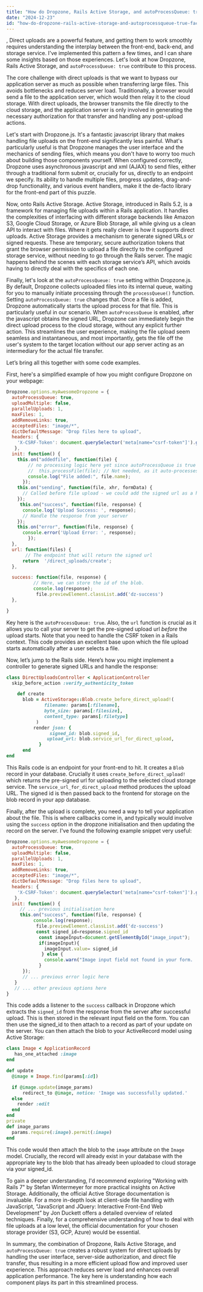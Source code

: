 ```yaml
---
title: "How do Dropzone, Rails Active Storage, and autoProcessQueue: true facilitate direct uploads?"
date: "2024-12-23"
id: "how-do-dropzone-rails-active-storage-and-autoprocessqueue-true-facilitate-direct-uploads"
---
```


,  Direct uploads are a powerful feature, and getting them to work smoothly requires understanding the interplay between the front-end, back-end, and storage service. I've implemented this pattern a few times, and I can share some insights based on those experiences. Let's look at how Dropzone, Rails Active Storage, and `autoProcessQueue: true` contribute to this process.

The core challenge with direct uploads is that we want to bypass our application server as much as possible when transferring large files. This avoids bottlenecks and reduces server load. Traditionally, a browser would send a file to the application server, which would then relay it to the cloud storage. With direct uploads, the browser transmits the file directly to the cloud storage, and the application server is only involved in generating the necessary authorization for that transfer and handling any post-upload actions.

Let's start with Dropzone.js. It's a fantastic javascript library that makes handling file uploads on the front-end significantly less painful. What's particularly useful is that Dropzone manages the user interface and the mechanics of sending files, which means you don't have to worry too much about building those components yourself. When configured correctly, Dropzone uses asynchronous javascript and xml (AJAX) to send files, either through a traditional form submit or, crucially for us, directly to an endpoint we specify. Its ability to handle multiple files, progress updates, drag-and-drop functionality, and various event handlers, make it the de-facto library for the front-end part of this puzzle.

Now, onto Rails Active Storage. Active Storage, introduced in Rails 5.2, is a framework for managing file uploads within a Rails application. It handles the complexities of interfacing with different storage backends like Amazon S3, Google Cloud Storage, or Azure Blob Storage, all while giving us a clean API to interact with files. Where it gets really clever is how it supports direct uploads. Active Storage provides a mechanism to generate signed URLs or signed requests. These are temporary, secure authorization tokens that grant the browser permission to upload a file directly to the configured storage service, without needing to go through the Rails server. The magic happens behind the scenes with each storage service’s API, which avoids having to directly deal with the specifics of each one.

Finally, let's look at the `autoProcessQueue: true` setting within Dropzone.js. By default, Dropzone collects uploaded files into its internal queue, waiting for you to manually initiate processing through the `processQueue()` function. Setting `autoProcessQueue: true` changes that. Once a file is added, Dropzone automatically starts the upload process for that file. This is particularly useful in our scenario. When `autoProcessQueue` is enabled, after the javascript obtains the signed URL, Dropzone can immediately begin the direct upload process to the cloud storage, without any explicit further action. This streamlines the user experience, making the file upload seem seamless and instantaneous, and most importantly, gets the file off the user's system to the target location without our app server acting as an intermediary for the actual file transfer.

Let’s bring all this together with some code examples.

First, here's a simplified example of how you might configure Dropzone on your webpage:

```javascript
Dropzone.options.myAwesomeDropzone = {
  autoProcessQueue: true,
  uploadMultiple: false,
  parallelUploads: 1,
  maxFiles: 1,
  addRemoveLinks: true,
  acceptedFiles: "image/*",
  dictDefaultMessage: "Drop files here to upload",
  headers: {
    'X-CSRF-Token': document.querySelector('meta[name="csrf-token"]').getAttribute('content')
   },
  init: function() {
    this.on("addedfile", function(file) {
        // no processing logic here yet since autoProcessQueue is true
        //  this.processFile(file); // Not needed, as it auto-processes
        console.log("File added:", file.name);
      });
    this.on("sending", function(file, xhr, formData) {
      // Called before file upload - we could add the signed url as a header here
    });
     this.on("success", function(file, response) {
      console.log('Upload Success: ', response);
      // Handle the response from your server
    });
    this.on("error", function(file, response) {
      console.error('Upload Error: ', response);
        });
  },
  url: function(files) {
       // The endpoint that will return the signed url
      return  '/direct_uploads/create';
  },

  success: function(file, response) {
          // Here, we can store the id of the blob.
          console.log(response);
           file.previewElement.classList.add('dz-success')
  },

}
```

Key here is the `autoProcessQueue: true`. Also, the `url` function is crucial as it allows you to call your server to get the pre-signed upload url *before* the upload starts. Note that you need to handle the CSRF token in a Rails context. This code provides an excellent base upon which the file upload starts automatically after a user selects a file.

Now, let’s jump to the Rails side. Here’s how you might implement a controller to generate signed URLs and handle the response:

```ruby
class DirectUploadsController < ApplicationController
  skip_before_action :verify_authenticity_token

    def create
      blob = ActiveStorage::Blob.create_before_direct_upload!(
              filename: params[:filename],
              byte_size: params[:filesize],
              content_type: params[:filetype]
           )
          render json: {
                signed_id: blob.signed_id,
               upload_url: blob.service_url_for_direct_upload,
            }
      end
end
```

This Rails code is an endpoint for your front-end to hit. It creates a `Blob` record in your database. Crucially it uses `create_before_direct_upload!` which returns the pre-signed url for uploading to the selected cloud storage service. The `service_url_for_direct_upload` method produces the upload URL. The signed id is then passed back to the frontend for storage on the blob record in your app database.

Finally, after the upload is complete, you need a way to tell your application about the file. This is where callbacks come in, and typically would involve using the `success` option in the dropzone initialisation and then updating the record on the server. I've found the following example snippet very useful:

```javascript
Dropzone.options.myAwesomeDropzone = {
  autoProcessQueue: true,
  uploadMultiple: false,
  parallelUploads: 1,
  maxFiles: 1,
  addRemoveLinks: true,
  acceptedFiles: "image/*",
  dictDefaultMessage: "Drop files here to upload",
  headers: {
    'X-CSRF-Token': document.querySelector('meta[name="csrf-token"]').getAttribute('content')
   },
  init: function() {
     // ... previous initialisation here
     this.on("success", function(file, response) {
          console.log(response);
           file.previewElement.classList.add('dz-success')
           const signed_id=response.signed_id
            const imageInput=document.getElementById("image_input");
            if(imageInput){
              imageInput.value= signed_id
             } else {
              console.warn("Image input field not found in your form.  Please add one with the id image_input");
            }
      });
      // ... previous error logic here
   }
   // ... other previous options here
}
```
This code adds a listener to the `success` callback in Dropzone which extracts the `signed_id` from the response from the server after successful upload. This is then stored in the relevant input field on the form. You can then use the signed_id to then attach to a record as part of your update on the server. You can then attach the blob to your ActiveRecord model using Active Storage:

```ruby
class Image < ApplicationRecord
   has_one_attached :image
end
```

```ruby
def update
  @image = Image.find(params[:id])

  if @image.update(image_params)
      redirect_to @image, notice: 'Image was successfully updated.'
  else
    render :edit
  end
end
private
def image_params
  params.require(:image).permit(:image)
end
```
This code would then attach the blob to the `image` attribute on the `Image` model. Crucially, the record will already exist in your database with the appropriate key to the blob that has already been uploaded to cloud storage via your signed_id.

To gain a deeper understanding, I'd recommend exploring "Working with Rails 7" by Stefan Wintermeyer for more practical insights on Active Storage. Additionally, the official Active Storage documentation is invaluable. For a more in-depth look at client-side file handling with JavaScript, “JavaScript and JQuery: Interactive Front-End Web Development” by Jon Duckett offers a detailed overview of related techniques. Finally, for a comprehensive understanding of how to deal with file uploads at a low level, the official documentation for your chosen storage provider (S3, GCP, Azure) would be essential.

In summary, the combination of Dropzone, Rails Active Storage, and `autoProcessQueue: true` creates a robust system for direct uploads by handling the user interface, server-side authorization, and direct file transfer, thus resulting in a more efficient upload flow and improved user experience. This approach reduces server load and enhances overall application performance. The key here is understanding how each component plays its part in this streamlined process.
